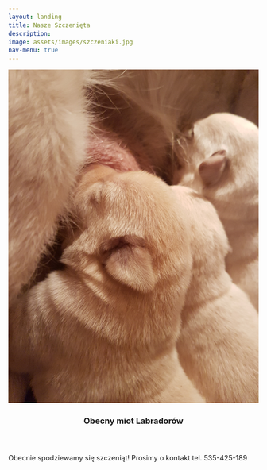 ```yaml
---
layout: landing
title: Nasze Szczenięta
description:
image: assets/images/szczeniaki.jpg
nav-menu: true
---
```

<!-- Main -->
<div id="main">
<!-- Two -->
<section id="two" class="spotlights">
	<section>
		<section class="image">
			<img src="assets/images/miota1.jpg" alt="" data-position="center center" />
		</section>
		<div class="content">
			<div class="inner">
				<header class="major">
					<h3>Obecny miot Labradorów</h3>
				</header>
				<p>Obecnie spodziewamy się szczeniąt! Prosimy o kontakt tel. 535-425-189</p>
			</div>
		</div>
	</section>
</section>
